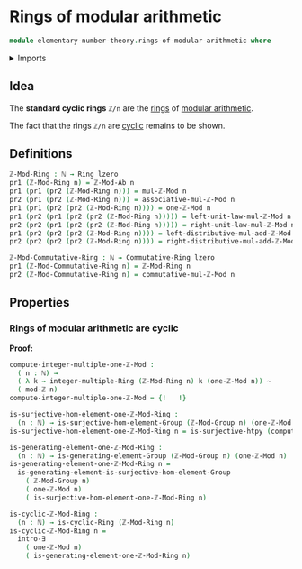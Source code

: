 # Rings of modular arithmetic

```agda
module elementary-number-theory.rings-of-modular-arithmetic where
```

<details><summary>Imports</summary>

```agda
open import commutative-algebra.commutative-rings

open import elementary-number-theory.groups-of-modular-arithmetic
open import elementary-number-theory.modular-arithmetic
open import elementary-number-theory.natural-numbers
open import elementary-number-theory.ring-of-integers

open import foundation.coproduct-types
open import foundation.dependent-pair-types
open import foundation.homotopies
open import foundation.identity-types
open import foundation.unit-type
open import foundation.universe-levels

open import ring-theory.cyclic-rings
open import ring-theory.integer-multiples-of-elements-rings
open import ring-theory.rings
open import foundation.existential-quantification
open import group-theory.generating-elements-groups
open import foundation.surjective-maps
```

</details>

## Idea

The **standard cyclic rings** `ℤ/n` are the [rings](ring-theory.rings.md) of
[modular arithmetic](elementary-number-theory.modular-arithmetic.md).

The fact that the rings `ℤ/n` are [cyclic](ring-theory.cyclic-rings.md) remains
to be shown.

## Definitions

```agda
ℤ-Mod-Ring : ℕ → Ring lzero
pr1 (ℤ-Mod-Ring n) = ℤ-Mod-Ab n
pr1 (pr1 (pr2 (ℤ-Mod-Ring n))) = mul-ℤ-Mod n
pr2 (pr1 (pr2 (ℤ-Mod-Ring n))) = associative-mul-ℤ-Mod n
pr1 (pr1 (pr2 (pr2 (ℤ-Mod-Ring n)))) = one-ℤ-Mod n
pr1 (pr2 (pr1 (pr2 (pr2 (ℤ-Mod-Ring n))))) = left-unit-law-mul-ℤ-Mod n
pr2 (pr2 (pr1 (pr2 (pr2 (ℤ-Mod-Ring n))))) = right-unit-law-mul-ℤ-Mod n
pr1 (pr2 (pr2 (pr2 (ℤ-Mod-Ring n)))) = left-distributive-mul-add-ℤ-Mod n
pr2 (pr2 (pr2 (pr2 (ℤ-Mod-Ring n)))) = right-distributive-mul-add-ℤ-Mod n

ℤ-Mod-Commutative-Ring : ℕ → Commutative-Ring lzero
pr1 (ℤ-Mod-Commutative-Ring n) = ℤ-Mod-Ring n
pr2 (ℤ-Mod-Commutative-Ring n) = commutative-mul-ℤ-Mod n
```

## Properties

### Rings of modular arithmetic are cyclic

**Proof:**

```agda
compute-integer-multiple-one-ℤ-Mod :
  ( n : ℕ) →
  ( λ k → integer-multiple-Ring (ℤ-Mod-Ring n) k (one-ℤ-Mod n)) ~
  ( mod-ℤ n)
compute-integer-multiple-one-ℤ-Mod = {!   !}

is-surjective-hom-element-one-ℤ-Mod-Ring :
  (n : ℕ) → is-surjective-hom-element-Group (ℤ-Mod-Group n) (one-ℤ-Mod n)
is-surjective-hom-element-one-ℤ-Mod-Ring n = is-surjective-htpy (compute-integer-multiple-one-ℤ-Mod n) {!   !}

is-generating-element-one-ℤ-Mod-Ring :
  (n : ℕ) → is-generating-element-Group (ℤ-Mod-Group n) (one-ℤ-Mod n)
is-generating-element-one-ℤ-Mod-Ring n =
  is-generating-element-is-surjective-hom-element-Group
    ( ℤ-Mod-Group n)
    ( one-ℤ-Mod n)
    ( is-surjective-hom-element-one-ℤ-Mod-Ring n)

is-cyclic-ℤ-Mod-Ring :
  (n : ℕ) → is-cyclic-Ring (ℤ-Mod-Ring n)
is-cyclic-ℤ-Mod-Ring n =
  intro-∃
    ( one-ℤ-Mod n)
    ( is-generating-element-one-ℤ-Mod-Ring n)
```
